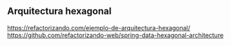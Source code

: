 ## Arquitectura hexagonal

https://refactorizando.com/ejemplo-de-arquitectura-hexagonal/
https://github.com/refactorizando-web/spring-data-hexagonal-architecture